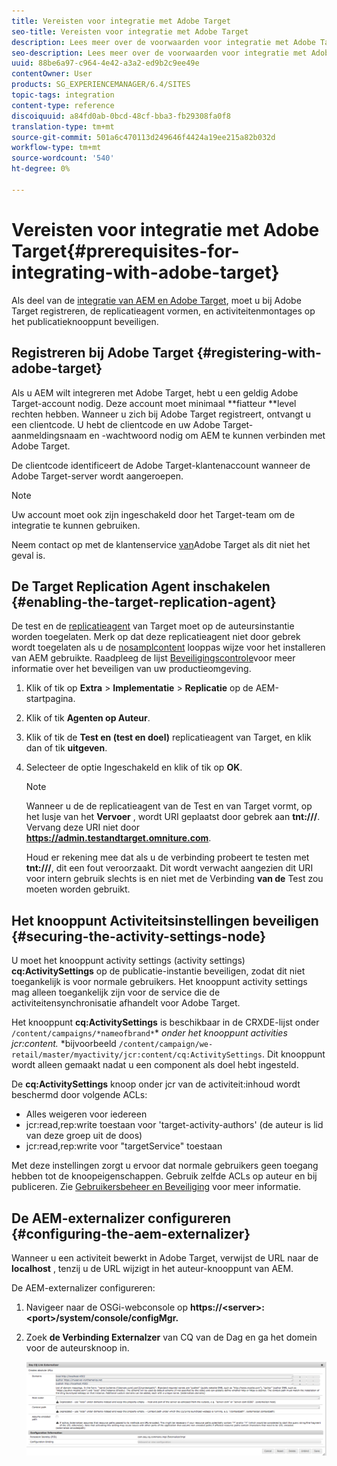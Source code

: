 ```yaml
---
title: Vereisten voor integratie met Adobe Target
seo-title: Vereisten voor integratie met Adobe Target
description: Lees meer over de voorwaarden voor integratie met Adobe Target.
seo-description: Lees meer over de voorwaarden voor integratie met Adobe Target.
uuid: 88be6a97-c964-4e42-a3a2-ed9b2c9ee49e
contentOwner: User
products: SG_EXPERIENCEMANAGER/6.4/SITES
topic-tags: integration
content-type: reference
discoiquuid: a84fd0ab-0bcd-48cf-bba3-fb29308fa0f8
translation-type: tm+mt
source-git-commit: 501a6c470113d249646f4424a19ee215a82b032d
workflow-type: tm+mt
source-wordcount: '540'
ht-degree: 0%

---
```



# Vereisten voor integratie met Adobe Target{#prerequisites-for-integrating-with-adobe-target}

Als deel van de [integratie van AEM en Adobe Target](/help/sites-administering/target.md), moet u bij Adobe Target registreren, de replicatieagent vormen, en activiteitenmontages op het publicatieknooppunt beveiligen.

## Registreren bij Adobe Target {#registering-with-adobe-target}

Als u AEM wilt integreren met Adobe Target, hebt u een geldig Adobe Target-account nodig. Deze account moet minimaal **fiatteur **level rechten hebben. Wanneer u zich bij Adobe Target registreert, ontvangt u een clientcode. U hebt de clientcode en uw Adobe Target-aanmeldingsnaam en -wachtwoord nodig om AEM te kunnen verbinden met Adobe Target.

De clientcode identificeert de Adobe Target-klantenaccount wanneer de Adobe Target-server wordt aangeroepen.

>[!NOTE]
>
>Uw account moet ook zijn ingeschakeld door het Target-team om de integratie te kunnen gebruiken.
>
>
>Neem contact op met de klantenservice [van](https://docs.adobe.com/content/help/en/target/using/cmp-resources-and-contact-information.html)Adobe Target als dit niet het geval is.

## De Target Replication Agent inschakelen {#enabling-the-target-replication-agent}

De test en de [replicatieagent](/help/sites-deploying/replication.md) van Target moet op de auteursinstantie worden toegelaten. Merk op dat deze replicatieagent niet door gebrek wordt toegelaten als u de [nosamplcontent](/help/sites-deploying/configure-runmodes.md#using-samplecontent-and-nosamplecontent) looppas wijze voor het installeren van AEM gebruikte. Raadpleeg de lijst [Beveiligingscontrole](/help/sites-administering/security-checklist.md)voor meer informatie over het beveiligen van uw productieomgeving.

1. Klik of tik op **Extra** > **Implementatie** > **Replicatie** op de AEM-startpagina.
1. Klik of tik **Agenten op Auteur**.
1. Klik of tik de **Test en (test en doel)** replicatieagent van Target, en klik dan of tik **uitgeven**.
1. Selecteer de optie Ingeschakeld en klik of tik op **OK**.

   >[!NOTE]
   >
   >Wanneer u de de replicatieagent van de Test en van Target vormt, op het lusje van het **Vervoer** , wordt URI geplaatst door gebrek aan **tnt:///**. Vervang deze URI niet door **https://admin.testandtarget.omniture.com**.
   >
   >Houd er rekening mee dat als u de verbinding probeert te testen met **tnt:///**, dit een fout veroorzaakt. Dit wordt verwacht aangezien dit URI voor intern gebruik slechts is en niet met de Verbinding **van de** Test zou moeten worden gebruikt.

## Het knooppunt Activiteitsinstellingen beveiligen {#securing-the-activity-settings-node}

U moet het knooppunt activity settings (activity settings) **cq:ActivitySettings** op de publicatie-instantie beveiligen, zodat dit niet toegankelijk is voor normale gebruikers. Het knooppunt activity settings mag alleen toegankelijk zijn voor de service die de activiteitensynchronisatie afhandelt voor Adobe Target.

Het knooppunt **cq:ActivitySettings** is beschikbaar in de CRXDE-lijst onder `/content/campaigns/*nameofbrand*`* *onder het knooppunt activities jcr:content.* *bijvoorbeeld `/content/campaign/we-retail/master/myactivity/jcr:content/cq:ActivitySettings`. Dit knooppunt wordt alleen gemaakt nadat u een component als doel hebt ingesteld.

De **cq:ActivitySettings** knoop onder jcr van de activiteit:inhoud wordt beschermd door volgende ACLs:

* Alles weigeren voor iedereen
* jcr:read,rep:write toestaan voor &#39;target-activity-authors&#39; (de auteur is lid van deze groep uit de doos)
* jcr:read,rep:write voor &quot;targetService&quot; toestaan

Met deze instellingen zorgt u ervoor dat normale gebruikers geen toegang hebben tot de knoopeigenschappen. Gebruik zelfde ACLs op auteur en bij publiceren. Zie [Gebruikersbeheer en Beveiliging](/help/sites-administering/security.md) voor meer informatie.

## De AEM-externalizer configureren {#configuring-the-aem-externalizer}

Wanneer u een activiteit bewerkt in Adobe Target, verwijst de URL naar de **localhost** , tenzij u de URL wijzigt in het auteur-knooppunt van AEM.

De AEM-externalizer configureren:

1. Navigeer naar de OSGi-webconsole op **https://&lt;server>:&lt;port>/system/console/configMgr.**
1. Zoek **de Verbinding Externalzer** van CQ van de Dag en ga het domein voor de auteursknoop in.

   ![chlimage_1-120](assets/chlimage_1-120.png)

